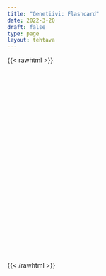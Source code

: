 ```yaml
---
title: "Genetiivi: Flashcard"
date: 2022-3-20
draft: false
type: page
layout: tehtava
---
```


{{< rawhtml >}}
<div id="tehtava">
 <ul id="terms">
 </ul>
 <ul id="defs">
 </ul>
</div>

<script>
    //Execute a JavaScript immediately after a page has been loaded
window.onload = function() {

  //Data for terms and definitions. This can be stored in a separate .js file, in a JSON file or here in the main file
  var data = {
    terms: [{
        index: 0,
        text: "SalesWay"
      }, {
        index: 1,
        text: "Red Flags"
      }, {
        index: 2,
        text: "Coach"
      }, {
        index: 3,
        text: "Single Sales Objective"
      }, {
        index: 4,
        text: "Opportunity Plan"
      }, {
        index: 5,
        text: "Minimum Acceptable Action"
      },

    ],
    definitions: [{
        index: 0,
        text: "SalesWay MSI Go-to-Customer Methodology"
      }, {
        index: 1,
        text: "Indicate unknowns or uncertainties"
      }, {
        index: 2,
        text: "Acts as a guide"
      }, {
        index: 3,
        text: "Objective aligned to an opportunity"
      }, {
        index: 4,
        text: "Strategic in nature"
      }, {
        index: 5,
        text: "Your walk away point"
      },

    ],
    //this creates matches for indexes. This is a sort of an Answer Sheet
    pairs: {
      0: 0,
      1: 1,
      2: 2,
      3: 3,
      4: 4,
      5: 5,
    }
  };

  var selectedTerm = null, //to make sure none is selected onload
    selectedDef = null,
    termsContainer = document.querySelector("#terms"), //list of terms
    defsContainer = document.querySelector("#defs"); //list of definitions

  //This function takes two arguments, that is one term and one def to compare if they match. It returns True or False after compairing values of the "pairs" object property.     
  function isMatch(termIndex, defIndex) {
    return data.pairs[termIndex] === defIndex;
  }

  //This function adds HTML elements and content to the specified container (UL).
  function createListHTML(list, container) {
    container.innerHTML = ""; //first, clean up any existing LI elements
    for (var i = 0; i < 6; i++) {
      container.innerHTML = container.innerHTML + "<li data-index='" + list[i]["index"] + "'>" + "<span>" + list[i]["text"] + "</span>" + "</li>";
      //OR shorter version: container.innerHTML += "<li data-index='" + list[i]["index"] + "'>" + list[i]["text"] + "</li>";
    }
  }

  createListHTML(data.terms, termsContainer);
  createListHTML(data.definitions, defsContainer);

  //listen for a "click" event on a list of Terms and store the clicked object in the target object
  termsContainer.addEventListener("click", function(e) {
    var target = e.target.parentNode;
    if (target.className === "score")
      return;
    var termIndex = Number(target.getAttribute("data-index"));
    //warunek na to, że tylko jedno LI może być zaznaczone  
    if (selectedTerm !== null && selectedTerm !== termIndex) {
      termsContainer.querySelector("li[data-index='" + selectedTerm + "']").removeAttribute("data-selected");
    }

    //kasowanie odznaczenia  
    if (target.hasAttribute("data-selected")) {
      target.removeAttribute("data-selected");
      selectedTerm = null;
    }
    //zaznaczanie na klikniecie    	
    else {
      target.setAttribute("data-selected", true);
      selectedTerm = termIndex;
    }

    if (selectedTerm !== null && selectedDef !== null) {
      var term = document.querySelector("#terms [data-index='" + selectedTerm + "']");
      var def = document.querySelector("#defs [data-index='" + selectedDef + "']");
      if (isMatch(selectedTerm, selectedDef)) {
        term.className = "score";
        def.className = "score";
      }

      selectedTerm = null;
      selectedDef = null;
      term.removeAttribute("data-selected");
      def.removeAttribute("data-selected");

    }
  })

  defsContainer.addEventListener("click", function(e) {
    var target = e.target.parentNode;
    if (target.className === "score")
      return;
    var defIndex = Number(target.getAttribute("data-index"));

    if (selectedDef !== null && selectedDef !== defIndex) {
      defsContainer.querySelector("li[data-index='" + selectedDef + "']").removeAttribute("data-selected");
    }

    if (target.hasAttribute("data-selected"))
      target.removeAttribute("data-selected");
    else
      target.setAttribute("data-selected", true);
    selectedDef = Number(target.getAttribute("data-index"));
    if (selectedTerm !== null && selectedDef !== null) {
      //var term = document.querySelector("#terms [data-index='"+selectedTerm+"']");
      var term = termsContainer.querySelector("[data-index='" + selectedTerm + "']");
      //var def = document.querySelector("#defs [data-index='"+selectedDef+"']");
      var def = defsContainer.querySelector("[data-index='" + selectedDef + "']");
      if (isMatch(selectedTerm, selectedDef)) {

        term.className = "score";
        def.className = "score";
      }
      selectedTerm = null; //odznacz kliknięcie
      selectedDef = null; //odznacz kliknięcie  
      term.removeAttribute("data-selected");
      def.removeAttribute("data-selected");
    }
  })

  function reset() {
    var resetTerms = termsContainer.querySelectorAll("li");
    var resetDefs = defsContainer.querySelectorAll("li");
    for (var i = 0; i < resetTerms.length; i++) {
      resetTerms[i].removeAttribute("class", "score");
      resetTerms[i].removeAttribute("data-selected");
    }
    for (i = 0; i < resetDefs.length; i++) {
      resetDefs[i].removeAttribute("class", "score");
      resetDefs[i].removeAttribute("data-selected");
    }

    selectedTerm = null;
    selectedDef = null;
  }

  function shuffle() {
    randomSort(data.terms)
    randomSort(data.definitions)
    createListHTML(data.terms, termsContainer)
    createListHTML(data.definitions, defsContainer)
  }

  function randomSort(array) {
    var currentIndex = array.length,
      temporaryValue, randomIndex;

    // While there remain elements to shuffle...
    while (currentIndex !== 0) {

      // Pick a remaining element...
      randomIndex = Math.floor(Math.random() * currentIndex);
      currentIndex -= 1;

      // And swap it with the current element. SWAP
      temporaryValue = array[currentIndex];
      array[currentIndex] = array[randomIndex];
      array[randomIndex] = temporaryValue;
    }

    return array;
  }

  shuffle();
  document.querySelector("button").addEventListener("click", function() {
    reset();
    termsContainer.setAttribute("class", "fadeOut");
    defsContainer.setAttribute("class", "fadeOut");
    setTimeout(function() {
        shuffle();
        termsContainer.removeAttribute("class", "fadeOut");
        defsContainer.removeAttribute("class", "fadeOut");
      }, 450)
      //shuffle();

  });

}
</script>

<style>
div#tehtava {
  position: relative;
  top: 100px;
  margin: 0 auto;
  width: 960px;
  height: 420px;
}

div#tehtava ul {
  list-style: none;
  width: 240px;
  font-size: 0.75em;
  position: absolute;
  padding: 10px;
}

div#tehtava ul#terms {
  left: 200px;
  display: flex;
  flex-direction: column;
}

div#tehtava ul#defs {
  left: 500px;
  display: flex;
  flex-direction: column;
}

div#tehtava ul#terms li {
  background: #808080;
  color: #ffffff;
}

div#tehtava ul#defs li {
  color: #808080
}

div#tehtava li {
  float: left;
  height: 65px;
  width: 220px;
  margin: 10px;
  background: white;
  text-align: center;
  cursor: pointer;
  transition: all .2s ease-out;
  border-radius: 0;
  -webkit-box-shadow: 0 5px 10px 2px rgba(0, 0, 0, 1);
  box-shadow: 0 5px 10px 2px rgba(0, 0, 0, 1);
}

div#tehtava li:hover {
  transform: scale(1.05, 1.05);
  -webkit-box-shadow: 0 2px 10px 0 rgba(0, 0, 0, 1);
  box-shadow: 0 2px 10px 0 rgba(0, 0, 0, 1);
}

div#tehtava li[data-selected] {
  transform: scale(1.05, 1.05);
  box-shadow: 0 1px 3px 0px rgba(0, 0, 0, 0.75);
  outline: 4px solid #00A0DF;
}

div#tehtava div#counter {
  position: absolute;
  left: 100px;
  margin: 1rem;
  font-size: 3em;
  display: none;
}

div#tehtava ul li span {
  width: 100px;
  height: 100px;
  display: table-cell;
  vertical-align: middle;
  text-align: center;
  padding: 10px;
  padding-top: 0;
  transform: none;
  transition: opacity 0.2s ease-out;
}

div#tehtava span:hover {
  transform: none;
}

div#tehtava button {
  position: absolute;
  padding: 0;
  margin: 0;
  width: 100px;
  height: 30px;
  left: 640px;
  bottom: 0px;
  font-weight: bold;
  transition: background-color 0.3s ease-out;
  background-color: #00A0DF;
  border-radius: 3px;
  border: none;
  color: #fff;
  -webkit-box-shadow: 0 5px 5px 0 rgba(0, 0, 0, 1);
  box-shadow: 0 5px 5px 0 rgba(0, 0, 0, 1);
}

div#tehtava button:hover {
  background-color: #30BCF3;
  cursor: pointer;
}

div#tehtava button:active {
  box-shadow: none;
  outline: none;
  transform: scale(0.95, 0.95);
}

div#tehtava button:focus {
  outline: none;
}

.score {
  background: none!important;
  box-shadow: none;
  color: #fff!important;
  background: #00A0DF!important;
  border-radius: 15px;
  order: 1;
}

.score:hover {
  cursor: default;
  transform: none;
  box-shadow: none;
}

.fadeOut li span {
  transition: opacity 0.25s ease-out;
  opacity: 0;
}

.fadeOut li {
  transition: transform .5s ease-out;
  transform: rotateX(360deg);
}
</style>

{{< /rawhtml >}}